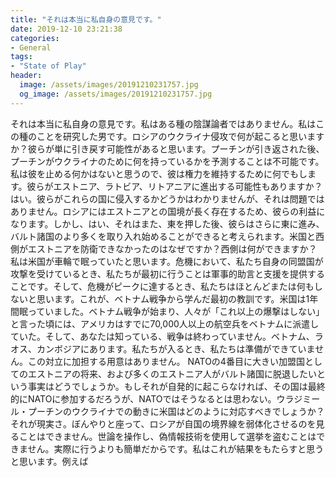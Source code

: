 ```yaml
---
title: "それは本当に私自身の意見です。"
date: 2019-12-10 23:21:38
categories:
- General
tags:
- "State of Play"
header:
  image: /assets/images/20191210231757.jpg
  og_image: /assets/images/20191210231757.jpg
---
```


それは本当に私自身の意見です。私はある種の陰謀論者ではありません。私はこの種のことを研究した男です。ロシアのウクライナ侵攻で何が起こると思いますか？彼らが単に引き戻す可能性があると思います。プーチンが引き返された後、プーチンがウクライナのために何を持っているかを予測することは不可能です。私は彼を止める何かはないと思うので、彼は権力を維持するために何でもします。彼らがエストニア、ラトビア、リトアニアに進出する可能性もありますか？はい。彼らがこれらの国に侵入するかどうかはわかりませんが、それは問題ではありません。ロシアにはエストニアとの国境が長く存在するため、彼らの利益になります。しかし、はい、それはまた、東を押した後、彼らはさらに東に進み、バルト諸国のより多くを取り入れ始めることができると考えられます。米国と西側がエストニアを防衛できなかったのはなぜですか？西側は何ができますか？私は米国が車輪で眠っていたと思います。危機において、私たち自身の同盟国が攻撃を受けているとき、私たちが最初に行うことは軍事的助言と支援を提供することです。そして、危機がピークに達するとき、私たちはほとんどまたは何もしないと思います。これが、ベトナム戦争から学んだ最初の教訓です。米国は1年間眠っていました。ベトナム戦争が始まり、人々が「これ以上の爆撃はしない」と言った頃には、アメリカはすでに70,000人以上の航空兵をベトナムに派遣していた。そして、あなたは知っている、戦争は終わっていません。ベトナム、ラオス、カンボジアにあります。私たちが入るとき、私たちは準備ができていません。この対立に加担する用意はありません。 NATOの4番目に大きい加盟国としてのエストニアの将来、および多くのエストニア人がバルト諸国に脱退したいという事実はどうでしょうか。もしそれが自発的に起こらなければ、その国は最終的にNATOに参加するだろうが、NATOではそうなるとは思わない。ウラジミール・プーチンのウクライナでの動きに米国はどのように対応すべきでしょうか？それが現実さ。ぼんやりと座って、ロシアが自国の境界線を弱体化させるのを見ることはできません。世論を操作し、偽情報技術を使用して選挙を盗むことはできません。実際に行うよりも簡単だからです。私はこれが結果をもたらすと思うと思います。例えば
